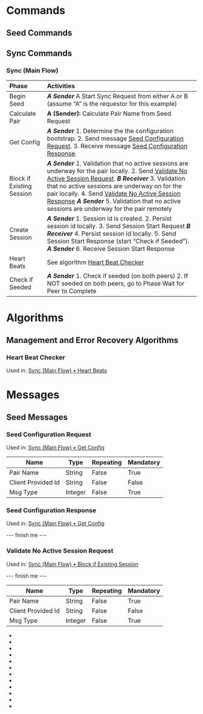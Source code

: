 
# Commands
## Seed Commands

## Sync Commands

### Sync (Main Flow)

| Phase  | Activities   |
| :----- |:------------ |
| Begin Seed | _**A Sender**_ A Start Sync Request from either A or B (assume “A” is the requestor for this example) |
| Calculate Pair | **A (Sender):** Calculate Pair Name from Seed Request |
| <a name="05618054-ADF4-4170-A2AB-C45B36F6AFE7"> Get Config | _**A Sender**_ 1. Determine the the configuration bootstrap. 2. Send message [Seed Configuration Request](#DA4C78FF-4211-464E-8C78-6B099F87E55C). 3. Receive message [Seed Configuration Response](#73ED374F-B6DE-4FD4-B77F-750FBF3BF511). 
| <a name="FD0C10C7-0AE0-4F27-B6AC-AA18A5E9F4D4"> Block if Existing Session | _**A Sender**_ 1. Validation that no active sessions are underway for the pair locally. 2. Send [Validate No Active Session Request](#73ED374F-B6DE-4FD4-B77F-750FBF3BF511). _**B Receiver**_ 3. Validation that no active sessions are underway on for the pair locally. 4. Send [Validate No Active Session Response](#1703A83D-7C2F-4EB8-BE63-781D9AD8ABC1) _**A Sender**_ 5. Validation that no active sessions are underway for the pair remotely
| Create Session | _**A Sender**_ 1. Session id is created. 2. Persist session id locally. 3. Send Session Start Request _**B Receiver**_ 4. Persist session id locally. 5. Send Session Start Response (start “Check if Seeded”). _**A Sender**_ 6. Receive Session Start Response 
| <a name="4910908C-63E1-46F5-BFFF-E69B62EBC714"> Heart Beats | See algorithm [Heart Beat Checker](#CCF35108-AACD-46A0-9364-BAFD022D38DE) |
| Check if Seeded | _**A Sender**_ 1. Check if seeded (on both peers) 2. If NOT seeded on both peers, go to Phase Wait for Peer to Complete

# Algorithms
## Management and Error Recovery Algorithms
### <a name="CCF35108-AACD-46A0-9364-BAFD022D38DE"> Heart Beat Checker 
Used in: [Sync (Main Flow) • Heart Beats](#4910908C-63E1-46F5-BFFF-E69B62EBC714)

# Messages

## Seed Messages

### <a name="DA4C78FF-4211-464E-8C78-6B099F87E55C"> Seed Configuration Request
Used in: [Sync (Main Flow) • Get Config](#05618054-ADF4-4170-A2AB-C45B36F6AFE7)

| Name | Type | Repeating | Mandatory |
| ---- | ---- | --------- | --------- |
| Pair Name | String | False | True |
| Client Provided Id | String | False | False |
| Msg Type | Integer | False | True |

### <a name="73ED374F-B6DE-4FD4-B77F-750FBF3BF511"> Seed Configuration Response
Used in: [Sync (Main Flow) • Get Config](#05618054-ADF4-4170-A2AB-C45B36F6AFE7)

--- finish me ---

### <a name="1703A83D-7C2F-4EB8-BE63-781D9AD8ABC1"> Validate No Active Session Request
Used in: [Sync (Main Flow) • Block if Existing Session](#FD0C10C7-0AE0-4F27-B6AC-AA18A5E9F4D4)

--- finish me ---

| Name | Type | Repeating | Mandatory |
| ---- | ---- | --------- | --------- |
| Pair Name | String | False | True |
| Client Provided Id | String | False | False |
| Msg Type | Integer | False | True |

-
-
-
-
-
-
-
-
-
-
-
-
